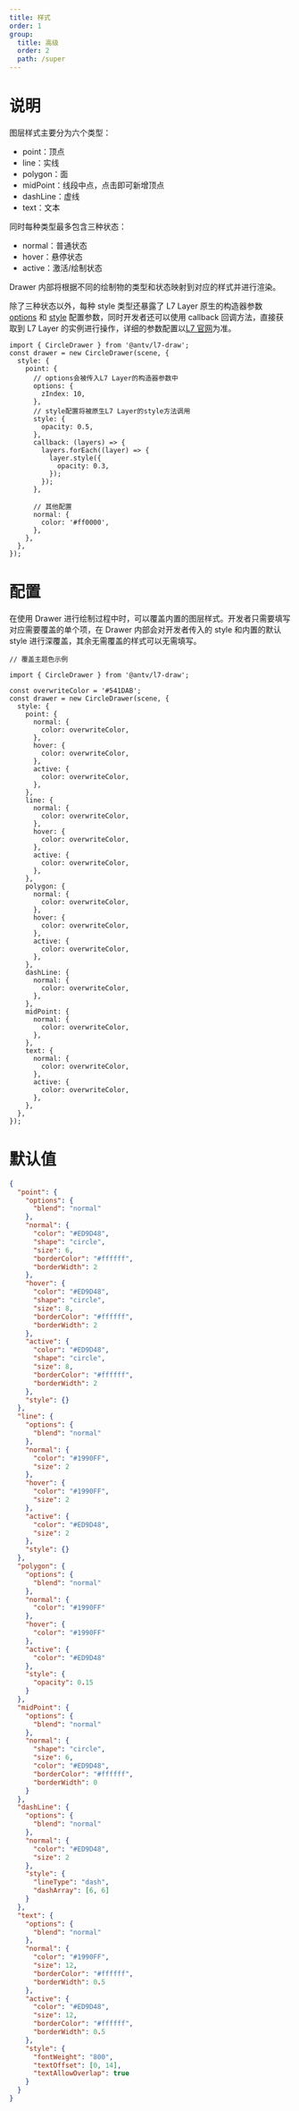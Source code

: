```yaml
---
title: 样式
order: 1
group:
  title: 高级
  order: 2
  path: /super
---
```


# 说明

图层样式主要分为六个类型：

- point：顶点
- line：实线
- polygon：面
- midPoint：线段中点，点击即可新增顶点
- dashLine：虚线
- text：文本

同时每种类型最多包含三种状态：

- normal：普通状态
- hover：悬停状态
- active：激活/绘制状态

Drawer 内部将根据不同的绘制物的类型和状态映射到对应的样式并进行渲染。

除了三种状态以外，每种 style 类型还暴露了 L7 Layer 原生的构造器参数 [options](https://l7.antv.vision/zh/docs/api/base#options-%E9%85%8D%E7%BD%AE%E9%A1%B9) 和 [style](https://l7.antv.vision/zh/docs/api/base#style) 配置参数，同时开发者还可以使用 callback 回调方法，直接获取到 L7 Layer 的实例进行操作，详细的参数配置以[L7 官网](https://l7.antv.vision/zh/docs/api/base#options-%E9%85%8D%E7%BD%AE%E9%A1%B9)为准。

```tsx | pure
import { CircleDrawer } from '@antv/l7-draw';
const drawer = new CircleDrawer(scene, {
  style: {
    point: {
      // options会被传入L7 Layer的构造器参数中
      options: {
        zIndex: 10,
      },
      // style配置将被原生L7 Layer的style方法调用
      style: {
        opacity: 0.5,
      },
      callback: (layers) => {
        layers.forEach((layer) => {
          layer.style({
            opacity: 0.3,
          });
        });
      },

      // 其他配置
      normal: {
        color: '#ff0000',
      },
    },
  },
});
```

# 配置

在使用 Drawer 进行绘制过程中时，可以覆盖内置的图层样式。开发者只需要填写对应需要覆盖的单个项，在 Drawer 内部会对开发者传入的 style 和内置的默认 style 进行深覆盖，其余无需覆盖的样式可以无需填写。

```tsx | pure
// 覆盖主题色示例

import { CircleDrawer } from '@antv/l7-draw';

const overwriteColor = '#541DAB';
const drawer = new CircleDrawer(scene, {
  style: {
    point: {
      normal: {
        color: overwriteColor,
      },
      hover: {
        color: overwriteColor,
      },
      active: {
        color: overwriteColor,
      },
    },
    line: {
      normal: {
        color: overwriteColor,
      },
      hover: {
        color: overwriteColor,
      },
      active: {
        color: overwriteColor,
      },
    },
    polygon: {
      normal: {
        color: overwriteColor,
      },
      hover: {
        color: overwriteColor,
      },
      active: {
        color: overwriteColor,
      },
    },
    dashLine: {
      normal: {
        color: overwriteColor,
      },
    },
    midPoint: {
      normal: {
        color: overwriteColor,
      },
    },
    text: {
      normal: {
        color: overwriteColor,
      },
      active: {
        color: overwriteColor,
      },
    },
  },
});
```

# 默认值

```json
{
  "point": {
    "options": {
      "blend": "normal"
    },
    "normal": {
      "color": "#ED9D48",
      "shape": "circle",
      "size": 6,
      "borderColor": "#ffffff",
      "borderWidth": 2
    },
    "hover": {
      "color": "#ED9D48",
      "shape": "circle",
      "size": 8,
      "borderColor": "#ffffff",
      "borderWidth": 2
    },
    "active": {
      "color": "#ED9D48",
      "shape": "circle",
      "size": 8,
      "borderColor": "#ffffff",
      "borderWidth": 2
    },
    "style": {}
  },
  "line": {
    "options": {
      "blend": "normal"
    },
    "normal": {
      "color": "#1990FF",
      "size": 2
    },
    "hover": {
      "color": "#1990FF",
      "size": 2
    },
    "active": {
      "color": "#ED9D48",
      "size": 2
    },
    "style": {}
  },
  "polygon": {
    "options": {
      "blend": "normal"
    },
    "normal": {
      "color": "#1990FF"
    },
    "hover": {
      "color": "#1990FF"
    },
    "active": {
      "color": "#ED9D48"
    },
    "style": {
      "opacity": 0.15
    }
  },
  "midPoint": {
    "options": {
      "blend": "normal"
    },
    "normal": {
      "shape": "circle",
      "size": 6,
      "color": "#ED9D48",
      "borderColor": "#ffffff",
      "borderWidth": 0
    }
  },
  "dashLine": {
    "options": {
      "blend": "normal"
    },
    "normal": {
      "color": "#ED9D48",
      "size": 2
    },
    "style": {
      "lineType": "dash",
      "dashArray": [6, 6]
    }
  },
  "text": {
    "options": {
      "blend": "normal"
    },
    "normal": {
      "color": "#1990FF",
      "size": 12,
      "borderColor": "#ffffff",
      "borderWidth": 0.5
    },
    "active": {
      "color": "#ED9D48",
      "size": 12,
      "borderColor": "#ffffff",
      "borderWidth": 0.5
    },
    "style": {
      "fontWeight": "800",
      "textOffset": [0, 14],
      "textAllowOverlap": true
    }
  }
}
```
